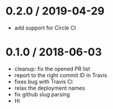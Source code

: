 
0.2.0 / 2019-04-29
==================

  * add support for Circle CI

0.1.0 / 2018-06-03
==================

  * cleanup: fix the opened PR list
  * report to the right commit ID in Travis
  * fixes bug with Travis CI
  * relax the deployment names
  * fix github slug parsing
  * Hi

